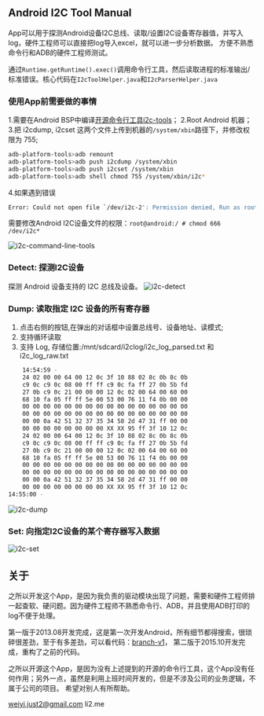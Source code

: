 ## Android I2C Tool Manual

App可以用于探测Android设备I2C总线、读取/设置I2C设备寄存器值，并写入log，硬件工程师可以直接把log导入excel，就可以进一步分析数据。
方便不熟悉命令行和ADB的硬件工程师测试。

通过`Runtime.getRuntime().exec()`调用命令行工具，然后读取进程的标准输出/标准错误。核心代码在`I2cToolHelper.java`和`I2cParserHelper.java`

### 使用App前需要做的事情

1.需要在Android BSP中编译[开源命令行工具i2c-tools](https://github.com/suapapa/i2c-tools)；
2.Root Android 机器；
3.把 i2cdump, i2cset 这两个文件上传到机器的`/system/xbin`路径下，并修改权限为 755;

```sh
adb-platform-tools>adb remount
adb-platform-tools>adb push i2cdump /system/xbin
adb-platform-tools>adb push i2cset /system/xbin
adb-platform-tools>adb shell chmod 755 /system/xbin/i2c*
```
4.如果遇到错误

```sh
Error: Could not open file `/dev/i2c-2': Permission denied, Run as root?
```
需要修改Android I2C设备文件的权限：`root@android:/ # chmod 666 /dev/i2c*`

![i2c-command-line-tools](https://github.com/li2/Android_I2C_Tool/blob/master/assets/i2c-command-line-tools.png)


### Detect: 探测I2C设备

探测 Android 设备支持的 I2C 总线及设备。
![i2c-detect](https://github.com/li2/Android_I2C_Tool/blob/master/assets/i2c-detect.png)


### Dump: 读取指定 I2C 设备的所有寄存器

1. 点击右侧的按钮,在弹出的对话框中设置总线号、设备地址、读模式;
2. 支持循环读取
3. 支持 Log,
存储位置:/mnt/sdcard/i2clog/i2c_log_parsed.txt 和 i2c_log_raw.txt

```sh
    14:54:59 - 
    24 02 00 00 64 00 12 0c 3f 10 88 02 8c 0b 8c 0b
    c9 0c c9 0c 08 00 ff ff c9 0c fa ff 27 0b 5b fd
    27 0b c9 0c 21 00 00 00 12 0c 02 00 64 00 60 00 
    68 10 fa 05 ff ff 5e 00 53 00 76 11 f4 0b 00 00
    00 00 00 00 00 00 00 00 00 00 00 00 00 00 00 00
    00 00 00 00 00 00 00 00 00 00 00 00 00 00 00 00
    00 00 0a 42 51 32 37 35 34 58 2d 47 31 ff 00 00
    00 00 00 00 00 00 00 00 XX XX 95 ff 3f 10 12 0c
    24 02 00 00 64 00 12 0c 3f 10 88 02 8c 0b 8c 0b
    c9 0c c9 0c 08 00 ff ff c9 0c fa ff 27 0b 5b fd
    27 0b c9 0c 21 00 00 00 12 0c 02 00 64 00 60 00
    68 10 fa 05 ff ff 5e 00 53 00 76 11 f4 0b 00 00
    00 00 00 00 00 00 00 00 00 00 00 00 00 00 00 00
    00 00 00 00 00 00 00 00 00 00 00 00 00 00 00 00
    00 00 0a 42 51 32 37 35 34 58 2d 47 31 ff 00 00
    00 00 00 00 00 00 00 00 XX XX 95 ff 3f 10 12 0c
14:55:00 - 
```
![i2c-dump](https://github.com/li2/Android_I2C_Tool/blob/master/assets/i2c-dump.png)


### Set: 向指定I2C设备的某个寄存器写入数据

![i2c-set](https://github.com/li2/Android_I2C_Tool/blob/master/assets/i2c-set.png)


## 关于

之所以开发这个App，是因为我负责的驱动模块出现了问题，需要和硬件工程师排一起查软、硬问题。因为硬件工程师不熟悉命令行、ADB，并且使用ADB打印的log不便于处理。

第一版于2013.08开发完成，这是第一次开发Android，所有细节都得搜索，很琐碎很差劲，至于有多差劲，可以看代码：[branch-v1](https://github.com/li2/Android_I2C_Tool/tree/v1)，
第二版于2015.10开发完成，重构了之前的代码。

之所以开源这个App，是因为没有上述提到的开源的命令行工具，这个App没有任何作用；另外一点，虽然是利用上班时间开发的，但是不涉及公司的业务逻辑，不属于公司的项目。
希望对别人有所帮助。

weiyi.just2@gmail.com
li2.me




